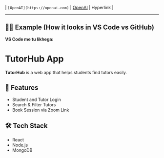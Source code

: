 | `[OpenAI](https://openai.com)` | [OpenAI](https://openai.com) | Hyperlink |


---

## 🧑‍💻 **Example (How it looks in VS Code vs GitHub)**

**VS Code me tu likhega:**

# TutorHub App

**TutorHub** is a web app that helps students find tutors easily.

## 🚀 Features
- Student and Tutor Login
- Search & Filter Tutors
- Book Session via Zoom Link

## 🛠️ Tech Stack
- React
- Node.js
- MongoDB
